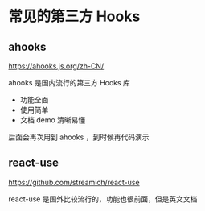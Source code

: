 # 常见的第三方 Hooks

## ahooks

https://ahooks.js.org/zh-CN/

ahooks 是国内流行的第三方 Hooks 库
- 功能全面
- 使用简单
- 文档 demo 清晰易懂

后面会再次用到 ahooks ，到时候再代码演示

## react-use

https://github.com/streamich/react-use

react-use 是国外比较流行的，功能也很前面，但是英文文档
